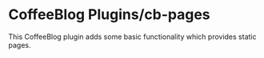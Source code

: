 CoffeeBlog Plugins/cb-pages
===

This CoffeeBlog plugin adds some basic functionality which provides static pages.
